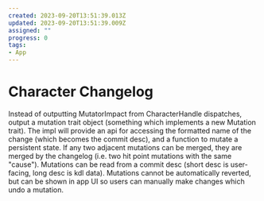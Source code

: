 ```yaml
---
created: 2023-09-20T13:51:39.013Z
updated: 2023-09-20T13:51:39.009Z
assigned: ""
progress: 0
tags:
- App
---
```


# Character Changelog

Instead of outputting MutatorImpact from CharacterHandle dispatches, output a mutation trait object (something which implements a new Mutation trait). The impl will provide an api for accessing the formatted name of the change (which becomes the commit desc), and a function to mutate a persistent state. If any two adjacent mutations can be merged, they are merged by the changelog (i.e. two hit point mutations with the same "cause").
Mutations can be read from a commit desc (short desc is user-facing, long desc is kdl data).
Mutations cannot be automatically reverted, but can be shown in app UI so users can manually make changes which undo a mutation.
